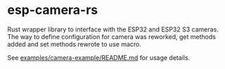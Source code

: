 # esp-camera-rs
Rust wrapper library to interface with the ESP32 and ESP32 S3 cameras. The way to define configuration
for camera was reworked, get methods added and set methods rewrote to use macro.

See [examples/camera-example/README.md](examples/camera-example/README.md) for usage details.

